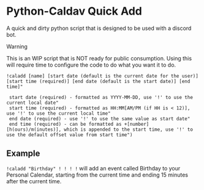 # Python-Caldav Quick Add

A quick and dirty python script that is designed to be used with a discord bot.

> [!WARNING]
> This is an WIP script that is NOT ready for public consumption. Using this will require time to configure the code to do what you want it to do.

```
!caladd [name] [start date (default is the current date for the user)] [start time (required)] [end date (default is the start date)] [end time]"

 start date (required) - formatted as YYYY-MM-DD, use '!' to use the current local date" 
 start time (required) - formatted as HH:MM[AM/PM (if HH is < 12)], use '!' to use the current local time" 
 end date (required) - use '!' to use the same value as start date" 
 end time (required) - can be formatted as +[number][h(ours)/m(inutes)], which is appended to the start time, use '!' to use the default offset value from start time")
```

## Example

`!caladd "Birthday" ! ! ! !` will add an event called Birthday to your Personal Calendar, starting from the current time and ending 15 minutes after the current time.
